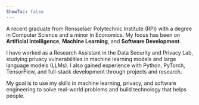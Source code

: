```yaml
---
ShowToc: false
---
```


A recent graduate from Rensselaer Polytechnic Institute (RPI) with a degree in Computer Science and a minor in Economics. My focus has been on **Artificial Intelligence**, **Machine Learning**, and **Software Development**.

I have worked as a Research Assistant in the Data Security and Privacy Lab, studying privacy vulnerabilities in machine learning models and large language models (LLMs). I also gained experience with Python, PyTorch, TensorFlow, and full-stack development through projects and research.

My goal is to use my skills in machine learning, privacy, and software engineering to solve real-world problems and build technology that helps people.
